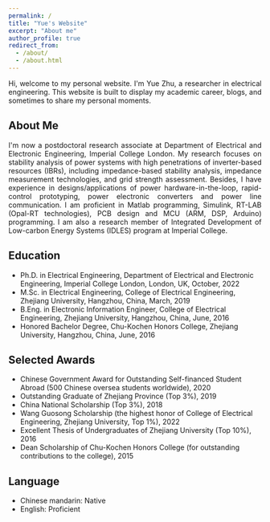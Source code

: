 ```yaml
---
permalink: /
title: "Yue's Website"
excerpt: "About me"
author_profile: true
redirect_from: 
  - /about/
  - /about.html
---
```


<div style="text-align: justify"> Hi, welcome to my personal website. I'm Yue Zhu, a researcher in electrical engineering. This website is built to display my academic career, blogs, and sometimes to share my personal moments.</div>


##  About Me
<div style="text-align: justify"> I'm now a postdoctoral research associate at Department of Electrical and Electronic Engineering, Imperial College London. My research focuses on stability analysis of power systems with high penetrations of inverter-based resources (IBRs), including impedance-based stability analysis, impedance measurement technologies, and grid strength assessment. Besides, I have experience in designs/applications of power hardware-in-the-loop, rapid-control prototyping, power electronic converters and power line communication. I am proficient in Matlab programming, Simulink, RT-LAB (Opal-RT technologies), PCB design and MCU (ARM, DSP, Arduino) programming. I am also a research member of Integrated Development of Low-carbon Energy Systems (IDLES) program at Imperial College.</div>

## Education 
* Ph.D. in Electrical Engineering, Department of Electrical and Electronic Engineering, Imperial College London, London, UK, October, 2022
* M.Sc. in Electrical Engineering, College of Electrical Engineering, Zhejiang University, Hangzhou, China, March, 2019
* B.Eng. in Electronic Information Engineer, College of Electrical Engineering, Zhejiang University, Hangzhou, China, June, 2016
* Honored Bachelor Degree, Chu-Kochen Honors College, Zhejiang University, Hangzhou, China, June, 2016

## Selected Awards
* Chinese Government Award for Outstanding Self-financed Student Abroad (500 Chinese oversea students worldwide), 2020
* Outstanding Graduate of Zhejiang Province (Top 3%), 2019
* China National Scholarship (Top 3%), 2018
* Wang Guosong Scholarship (the highest honor of College of Electrical Engineering, Zhejiang University, Top 1%), 2022
* Excellent Thesis of Undergraduates of Zhejiang University (Top 10%), 2016
* Dean Scholarship of Chu-Kochen Honors College (for outstanding contributions to the college), 2015

## Language
* Chinese mandarin: Native
* English: Proficient